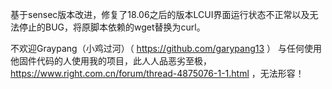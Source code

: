 基于sensec版本改进，修复了18.06之后的版本LCUI界面运行状态不正常以及无法停止的BUG，将原脚本依赖的wget替换为curl。

不欢迎Graypang（小鸡过河）（ https://github.com/garypang13 ） 与任何使用他固件代码的人使用我的项目，此人人品恶劣至极， https://www.right.com.cn/forum/thread-4875076-1-1.html ，无法形容！

